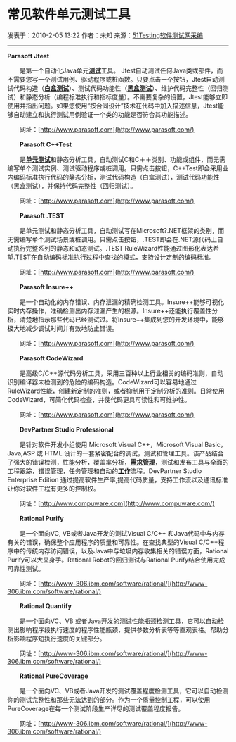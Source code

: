 # 常见软件单元测试工具

发表于：2010-2-05 13:22  作者：未知   来源：[51Testing软件测试网采编](http://www.51testing.com/html/72/n-207972.html)

---------------------------------

**Parasoft Jtest**

　　是第一个自动化Java单元[**测试**](javascript:;)工具。 Jtest自动测试任何Java类或部件，而不需要您写一个测试用例、驱动程序或桩函数。只要点击一个按钮，Jtest自动测试代码构造（[**白盒测试**](javascript:;)）、测试代码功能性（[**黑盒测试**](javascript:;)）、维护代码完整性（回归测试）和静态分析（编程标准执行和指标度量）。不需要复杂的设置，Jtest能够立即使用并指出问题。如果您使用“按合同设计”技术在代码中加入描述信息，Jtest能够自动建立和执行测试用例验证一个类的功能是否符合其功能描述。

　　网址：[http://www.parasoft.com](http://www.parasoft.com/)

　　**Parasoft C++Test**

　　是[**单元测试**](javascript:;)和静态分析工具，自动测试C和C＋＋类别、功能或组件，而无需编写单个测试实例、测试驱动程序或桩调用。只需点击按钮，C++Test即会采用业内编码标准执行代码的静态分析，测试代码构造（白盒测试），测试代码功能性（黑盒测试），并保持代码完整性（回归测试）。

　　网址：[http://www.parasoft.com](http://www.parasoft.com/)

　　**Parasoft .TEST**

　　是单元测试和静态分析工具，自动测试写在Microsoft?.NET框架的类别，而无需编写单个测试场景或桩调用。只需点击按钮，.TEST即会在.NET源代码上自动执行完整系列的静态和动态测试。.TEST RuleWizard性能通过图形化表达希望.TEST在自动编码标准执行过程中查找的模式，支持设计定制的编码标准。

　　网址：[http://www.parasoft.com](http://www.parasoft.com/)

　　**Parasoft Insure++**

　　是一个自动化的内存错误、内存泄漏的精确检测工具。Insure++能够可视化实时内存操作，准确检测出内存泄漏产生的根源。Insure++还能执行覆盖性分析，清楚地指示那些代码已经测试过。将Insure++集成到您的开发环境中，能够极大地减少调试时间并有效地防止错误。

　　网址：[http://www.parasoft.com](http://www.parasoft.com/)

　　**Parasoft CodeWizard**

　　是高级C/C++源代码分析工具，采用三百种以上行业相关的编码准则，自动识别编译器未检测到的危险的编码构造。CodeWizard可以容易地通过 RuleWizard性能，创建新定制的准则，或者抑制用于定制分析的准则。日常使用CodeWizard，可简化代码检查，并使代码更具可读性和可维护性。

　　网址：[http://www.parasoft.com](http://www.parasoft.com/)

　　**DevPartner Studio Professional**

　　是针对软件开发小组使用 Microsoft Visual C++，Microsoft Visual Basic，Java,ASP 或 HTML 设计的一套紧密配合的调试，测试和管理工具。该产品结合了强大的错误检测，性能分析，覆盖率分析，[**需求管理**](javascript:;)，测试和发布工具与全面的工程跟踪，错误管理，任务管理和自动的[**工作**](javascript:;)流程。DevPartner Studio Enterprise Edition 通过提高软件生产率,提高代码质量，支持工作流以及通讯标准让你对软件工程有更多的控制权。

　　网址：[http://www.compuware.com](http://www.compuware.com/)

　　**Rational Purify**

　　是一个面向VC, VB或者Java开发的测试Visual C/C++ 和Java代码中与内存有关的错误，确保整个应用程序的质量和可靠性。在查找典型的Visual C/C++程序中的传统内存访问错误，以及Java中与垃圾内存收集相关的错误方面，Rational Purify可以大显身手。Rational Robot的回归测试与Rational Purify结合使用完成可靠性测试。

　　网址：[http://www-306.ibm.com/software/rational/](http://www-306.ibm.com/software/rational/)

　　**Rational Quantify**

　　是一个面向VC、VB 或者Java开发的测试性能瓶颈检测工具，它可以自动检测出影响程序段执行速度的程序性能瓶颈，提供参数分析表等等直观表格。帮助分析影响程序短执行速度的关键部分。

　　网址：[http://www-306.ibm.com/software/rational/](http://www-306.ibm.com/software/rational/)

　　**Rational PureCoverage**

　　是一个面向VC、VB或者Java开发的测试覆盖程度检测工具，它可以自动检测你的测试完整性和那些无法达到的部分。作为一个质量控制工程，可以使用PureCoverage在每一个测试阶段生产详尽的测试覆盖程度报告。

　　网址：[http://www-306.ibm.com/software/rational/](http://www-306.ibm.com/software/rational/)